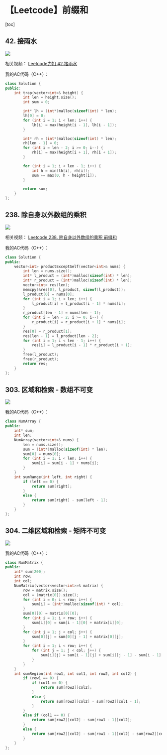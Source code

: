 # 【Leetcode】前缀和



[toc]



## 42. 接雨水

![](D:\Notes\Leetcode\Leetcode.assets\42.png)

相关视频：
[Leetcode力扣 42.接雨水](https://www.bilibili.com/video/BV1zt4y197xL)

我的AC代码（C++）：

```c++
class Solution {
public:
	int trap(vector<int>& height) {
		int len = height.size();
		int sum = 0;

		int* lh = (int*)malloc(sizeof(int) * len);
		lh[0] = 0;
		for (int i = 1; i < len; i++) {
			lh[i] = max(height[i - 1], lh[i - 1]);
		}

		int* rh = (int*)malloc(sizeof(int) * len);
		rh[len - 1] = 0;
		for (int i = len - 2; i >= 0; i--) {
			rh[i] = max(height[i + 1], rh[i + 1]);
		}

		for (int i = 1; i < len - 1; i++) {
			int h = min(lh[i], rh[i]);
			sum += max(0, h - height[i]);
		}

		return sum;
	}
};
```



## 238. 除自身以外数组的乘积

![](D:\Notes\Leetcode\Leetcode.assets\238.png)

相关视频：
[Leetcode 238. 除自身以外数组的乘积 前缀和](https://www.bilibili.com/video/BV1HP4y157FM)

我的AC代码（C++）：

```c++
class Solution {
public:
	vector<int> productExceptSelf(vector<int>& nums) {
		int len = nums.size();
		int* l_product = (int*)malloc(sizeof(int) * len);
		int* r_product = (int*)malloc(sizeof(int) * len);
		vector<int> res(len);
		memcpy(&res[0], l_product, sizeof(l_product));
		l_product[0] = nums[0];
		for (int i = 1; i < len; i++) {
			l_product[i] = l_product[i - 1] * nums[i];
		}
		r_product[len - 1] = nums[len - 1];
		for (int i = len - 2; i >= 0; i--) {
			r_product[i] = r_product[i + 1] * nums[i];
		}
		res[0] = r_product[1];
		res[len - 1] = l_product[len - 2];
		for (int i = 1; i < len - 1; i++) {
			res[i] = l_product[i - 1] * r_product[i + 1];
		}
		free(l_product);
		free(r_product);
		return res;
	}
};
```



## 303. 区域和检索 - 数组不可变

![](D:\Notes\Leetcode\Leetcode.assets\303.png)

我的AC代码（C++）：

```c++
class NumArray {
public:
	int* sum;
	int len;
	NumArray(vector<int>& nums) {
		len = nums.size();
		sum = (int*)malloc(sizeof(int) * len);
		sum[0] = nums[0];
		for (int i = 1; i < len; i++) {
			sum[i] = sum[i - 1] + nums[i];
		}
	}
	int sumRange(int left, int right) {
		if (left == 0) {
			return sum[right];
		}
		else {
			return sum[right] - sum[left - 1];
		}
	}
};
```



## 304. 二维区域和检索 - 矩阵不可变

![](D:\Notes\Leetcode\Leetcode.assets\304.png)

我的AC代码（C++）：

```c++
class NumMatrix {
public:
	int* sum[200];
	int row;
	int col;
	NumMatrix(vector<vector<int>>& matrix) {
		row = matrix.size();
		col = (matrix[0]).size();
		for (int i = 0; i < row; i++) {
			sum[i] = (int*)malloc(sizeof(int) * col);
		}
		sum[0][0] = matrix[0][0];
		for (int i = 1; i < row; i++) {
			sum[i][0] = sum[i - 1][0] + matrix[i][0];
		}
		for (int j = 1; j < col; j++) {
			sum[0][j] = sum[0][j - 1] + matrix[0][j];
		}
		for (int i = 1; i < row; i++) {
			for (int j = 1; j < col; j++) {
				sum[i][j] = sum[i - 1][j] + sum[i][j - 1] - sum[i - 1][j - 1] + matrix[i][j];
			}
		}
	}
	int sumRegion(int row1, int col1, int row2, int col2) {
		if (row1 == 0) {
			if (col1 == 0) {
				return sum[row2][col2];
			}
			else {
				return sum[row2][col2] - sum[row2][col1 - 1];
			}
		}
		else if (col1 == 0) {
			return sum[row2][col2] - sum[row1 - 1][col2];
		}
		else {
			return sum[row2][col2] - sum[row1 - 1][col2] - sum[row2][col1 - 1] + sum[row1 - 1][col1 - 1];
		}
	}
};
```

